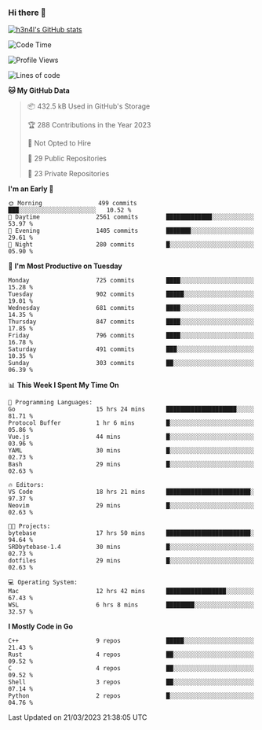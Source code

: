 ### Hi there 👋

[![h3n4l's GitHub stats](https://github-readme-stats.vercel.app/api?username=h3n4l&count_private=true&show_icons=true&theme=radical)](https://github.com/h3n4l/github-readme-stats)

<!--START_SECTION:waka-->
![Code Time](http://img.shields.io/badge/Code%20Time-1%2C057%20hrs%2035%20mins-blue)

![Profile Views](http://img.shields.io/badge/Profile%20Views-0-blue)

![Lines of code](https://img.shields.io/badge/From%20Hello%20World%20I%27ve%20Written-2.7%20million%20lines%20of%20code-blue)

**🐱 My GitHub Data** 

> 📦 432.5 kB Used in GitHub's Storage 
 > 
> 🏆 288 Contributions in the Year 2023
 > 
> 🚫 Not Opted to Hire
 > 
> 📜 29 Public Repositories 
 > 
> 🔑 23 Private Repositories 
 > 
**I'm an Early 🐤** 

```text
🌞 Morning                499 commits         ███░░░░░░░░░░░░░░░░░░░░░░   10.52 % 
🌆 Daytime                2561 commits        █████████████░░░░░░░░░░░░   53.97 % 
🌃 Evening                1405 commits        ███████░░░░░░░░░░░░░░░░░░   29.61 % 
🌙 Night                  280 commits         █░░░░░░░░░░░░░░░░░░░░░░░░   05.90 % 
```
📅 **I'm Most Productive on Tuesday** 

```text
Monday                   725 commits         ████░░░░░░░░░░░░░░░░░░░░░   15.28 % 
Tuesday                  902 commits         █████░░░░░░░░░░░░░░░░░░░░   19.01 % 
Wednesday                681 commits         ████░░░░░░░░░░░░░░░░░░░░░   14.35 % 
Thursday                 847 commits         ████░░░░░░░░░░░░░░░░░░░░░   17.85 % 
Friday                   796 commits         ████░░░░░░░░░░░░░░░░░░░░░   16.78 % 
Saturday                 491 commits         ███░░░░░░░░░░░░░░░░░░░░░░   10.35 % 
Sunday                   303 commits         ██░░░░░░░░░░░░░░░░░░░░░░░   06.39 % 
```


📊 **This Week I Spent My Time On** 

```text
💬 Programming Languages: 
Go                       15 hrs 24 mins      ████████████████████░░░░░   81.71 % 
Protocol Buffer          1 hr 6 mins         █░░░░░░░░░░░░░░░░░░░░░░░░   05.86 % 
Vue.js                   44 mins             █░░░░░░░░░░░░░░░░░░░░░░░░   03.96 % 
YAML                     30 mins             █░░░░░░░░░░░░░░░░░░░░░░░░   02.73 % 
Bash                     29 mins             █░░░░░░░░░░░░░░░░░░░░░░░░   02.63 % 

🔥 Editors: 
VS Code                  18 hrs 21 mins      ████████████████████████░   97.37 % 
Neovim                   29 mins             █░░░░░░░░░░░░░░░░░░░░░░░░   02.63 % 

🐱‍💻 Projects: 
bytebase                 17 hrs 50 mins      ████████████████████████░   94.64 % 
SRDbytebase-1.4          30 mins             █░░░░░░░░░░░░░░░░░░░░░░░░   02.73 % 
dotfiles                 29 mins             █░░░░░░░░░░░░░░░░░░░░░░░░   02.63 % 

💻 Operating System: 
Mac                      12 hrs 42 mins      █████████████████░░░░░░░░   67.43 % 
WSL                      6 hrs 8 mins        ████████░░░░░░░░░░░░░░░░░   32.57 % 
```

**I Mostly Code in Go** 

```text
C++                      9 repos             █████░░░░░░░░░░░░░░░░░░░░   21.43 % 
Rust                     4 repos             ██░░░░░░░░░░░░░░░░░░░░░░░   09.52 % 
C                        4 repos             ██░░░░░░░░░░░░░░░░░░░░░░░   09.52 % 
Shell                    3 repos             ██░░░░░░░░░░░░░░░░░░░░░░░   07.14 % 
Python                   2 repos             █░░░░░░░░░░░░░░░░░░░░░░░░   04.76 % 
```




 Last Updated on 21/03/2023 21:38:05 UTC
<!--END_SECTION:waka-->

